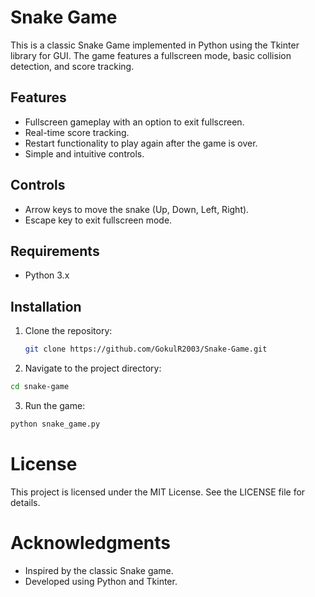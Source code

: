 # Snake Game

This is a classic Snake Game implemented in Python using the Tkinter library for GUI. The game features a fullscreen mode, basic collision detection, and score tracking.

## Features

- Fullscreen gameplay with an option to exit fullscreen.
- Real-time score tracking.
- Restart functionality to play again after the game is over.
- Simple and intuitive controls.

## Controls

- Arrow keys to move the snake (Up, Down, Left, Right).
- Escape key to exit fullscreen mode.

## Requirements

- Python 3.x

## Installation

1. Clone the repository:

   ```bash
   git clone https://github.com/GokulR2003/Snake-Game.git
   ```

2. Navigate to the project directory:

  ```bash
  cd snake-game
  ```
3. Run the game:

  ```bash
  python snake_game.py
  ```

# License

This project is licensed under the MIT License. See the LICENSE file for details.

# Acknowledgments

- Inspired by the classic Snake game.
- Developed using Python and Tkinter.

